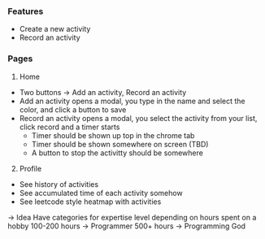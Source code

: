 ### Features

- Create a new activity
- Record an activity

### Pages

1. Home

- Two buttons -> Add an activity, Record an activity
- Add an activity opens a modal, you type in the name and select the color, and click a button to save
- Record an activity opens a modal, you select the activity from your list, click record and a timer starts
  - Timer should be shown up top in the chrome tab
  - Timer should be shown somewhere on screen (TBD)
  - A button to stop the activitty should be somewhere

2. Profile

- See history of activities
- See accumulated time of each activity somehow
- See leetcode style heatmap with activities

-> Idea
Have categories for expertise level depending on hours spent on a hobby
100-200 hours -> Programmer
500+ hours -> Programming God
